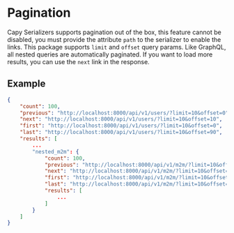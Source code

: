 # Pagination

Capy Serializers supports pagination out of the box, this feature cannot be disabled, you must provide the attribute `path` to the serializer to enable the links. This package supports `limit` and `offset` query params. Like GraphQL, all nested queries are automatically paginated. If you want to load more results, you can use the `next` link in the response.

## Example

```json
{
    "count": 100,
    "previous": "http://localhost:8000/api/v1/users/?limit=10&offset=0",
    "next": "http://localhost:8000/api/v1/users/?limit=10&offset=10",
    "first": "http://localhost:8000/api/v1/users/?limit=10&offset=0",
    "last": "http://localhost:8000/api/v1/users/?limit=10&offset=90",
    "results": [
        ...
        "nested_m2m": {
            "count": 100,
            "previous": "http://localhost:8000/api/v1/m2m/?limit=10&offset=0",
            "next": "http://localhost:8000/api/v1/m2m/?limit=10&offset=10",
            "first": "http://localhost:8000/api/v1/m2m/?limit=10&offset=0",
            "last": "http://localhost:8000/api/v1/m2m/?limit=10&offset=90",
            "results": [
                ...
            ]
        }
    ]
}
```
